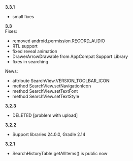**3.3.1**  
- small fixes

**3.3**  
Fixes:
- removed android.permission.RECORD_AUDIO
- RTL support
- fixed reveal animation
- DrawerArrowDrawable from AppCompat Support Library
- fixes in searching
 
News:
- attribute SearchView.VERSION_TOOLBAR_ICON
- method SearchView.setNavigationIcon
- method SearchView.setTextFont
- method SearchView.setTextStyle
 
**3.2.3**
 - DELETED [problem with upload]

**3.2.2**
 - Support libraries 24.0.0, Gradle 2.14

**3.2.1**
 - SearchHistoryTable.getAllItems() is public now
